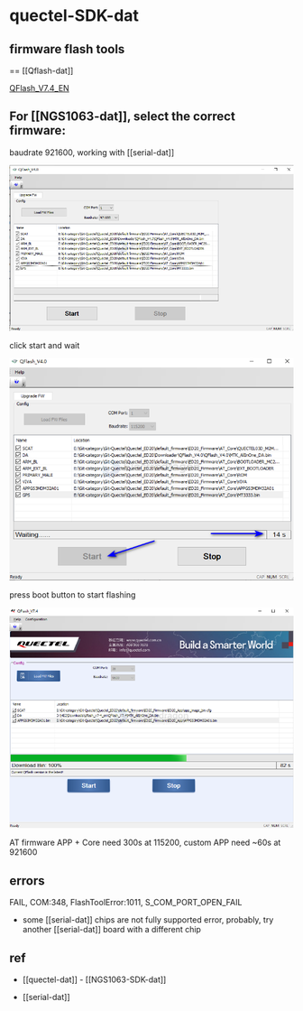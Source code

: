 
# quectel-SDK-dat

## firmware flash tools 

== [[Qflash-dat]]

[QFlash_V7.4_EN](https://www.quectel.com/download/qflash_v7-4_en/)


## For [[NGS1063-dat]], select the correct firmware: 

baudrate 921600, working with [[serial-dat]]

![](2025-05-13-18-09-38.png)

click start and wait

![](2025-05-13-18-33-52.png)

press boot button to start flashing 

![](2025-05-13-18-48-10.png)

AT firmware APP + Core need 300s at 115200, custom APP need ~60s at 921600

## errors 

FAIL, COM:348, FlashToolError:1011, S_COM_PORT_OPEN_FAIL

- some [[serial-dat]] chips are not fully supported error, probably, try another [[serial-dat]] board with a different chip 




## ref 

- [[quectel-dat]] - [[NGS1063-SDK-dat]]

- [[serial-dat]]